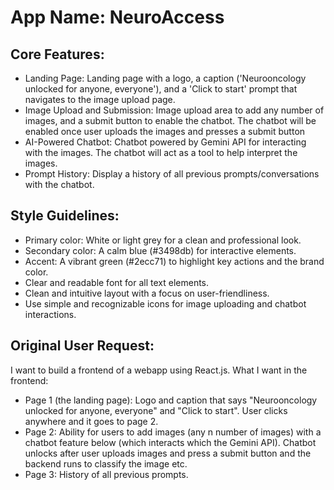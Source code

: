 # **App Name**: NeuroAccess

## Core Features:

- Landing Page: Landing page with a logo, a caption ('Neurooncology unlocked for anyone, everyone'), and a 'Click to start' prompt that navigates to the image upload page.
- Image Upload and Submission: Image upload area to add any number of images, and a submit button to enable the chatbot. The chatbot will be enabled once user uploads the images and presses a submit button
- AI-Powered Chatbot: Chatbot powered by Gemini API for interacting with the images. The chatbot will act as a tool to help interpret the images.
- Prompt History: Display a history of all previous prompts/conversations with the chatbot.

## Style Guidelines:

- Primary color: White or light grey for a clean and professional look.
- Secondary color: A calm blue (#3498db) for interactive elements.
- Accent: A vibrant green (#2ecc71) to highlight key actions and the brand color.
- Clear and readable font for all text elements.
- Clean and intuitive layout with a focus on user-friendliness.
- Use simple and recognizable icons for image uploading and chatbot interactions.

## Original User Request:
I want to build a frontend of a webapp using React.js. What I want in the frontend:
- Page 1 (the landing page): Logo and caption that says "Neurooncology unlocked for anyone, everyone" and "Click to start". User clicks anywhere and it goes to page 2. 
- Page 2: Ability for users to add images (any n number of images) with a chatbot feature below (which interacts which the Gemini API). Chatbot unlocks after user uploads images and press a submit button and the backend runs to classify the image etc. 
- Page 3: History of all previous prompts.
  